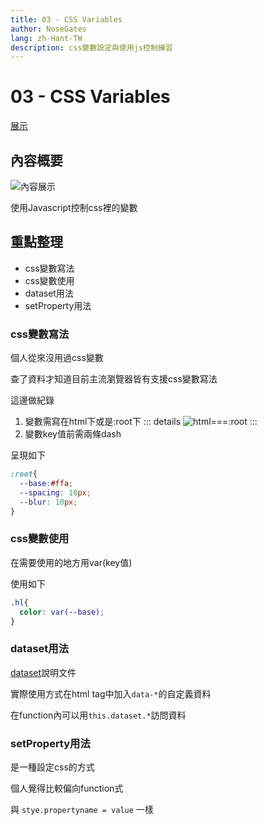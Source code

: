 ```yaml
---
title: 03 - CSS Variables
author: NoseGates
lang: zh-Hant-TW
description: css變數設定與使用js控制練習
---
```

# 03 - CSS Variables

[展示](https://connectshark.github.io/JavaScript30/03%20-%20CSS%20Variables/index-Chambers.html)

## 內容概要
![內容展示](https://i.imgur.com/XrJjHTO.gif)

使用Javascript控制css裡的變數
## 重點整理
* css變數寫法
* css變數使用
* dataset用法
* setProperty用法
### css變數寫法
個人從來沒用過css變數

查了資料才知道目前主流瀏覽器皆有支援css變數寫法

這邊做紀錄

1. 變數需寫在html下或是:root下
::: details
![html===:root](https://i.imgur.com/QOzjWSc.png)
:::
2. 變數key值前需兩條dash

呈現如下
``` css
:root{
  --base:#ffa;
  --spacing: 10px;
  --blur: 10px;
}
```
### css變數使用

在需要使用的地方用var(key值)

使用如下
``` css
.hl{
  color: var(--base);
}
```
### dataset用法
[dataset](https://developer.mozilla.org/en-US/docs/Web/API/HTMLOrForeignElement/dataset)說明文件

實際使用方式在html tag中加入`data-*`的自定義資料

在function內可以用`this.dataset.*`訪問資料
### setProperty用法

是一種設定css的方式

個人覺得比較偏向function式

與 `stye.propertyname = value` 一樣